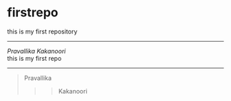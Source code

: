 # firstrepo
this is my first repository 
***
*Pravallika Kakanoori*<br>
this is my first repo
***
> Pravallika
>>> Kakanoori